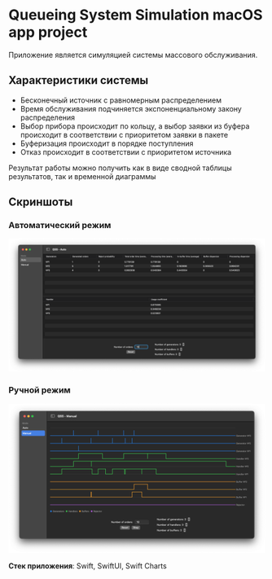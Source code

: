 # Queueing System Simulation macOS app project
Приложение является симуляцией системы массового обслуживания.

## Характеристики системы
* Бесконечный источник с равномерным распределением
* Время обслуживания подчиняется экспоненциальному закону распределения
* Выбор прибора происходит по кольцу, а выбор заявки из буфера происходит в соответствии с приоритетом заявки в пакете
* Буферизация происходит в порядке поступления
* Отказ происходит в соответствии с приоритетом источника

Результат работы можно получить как в виде сводной таблицы результатов, так и временной диаграммы

## Скриншоты

### Автоматический режим
<img src="resources/qss_auto.png" width="700"/>

### Ручной режим
<img src="resources/qss_manual.png" width="700"/>

**Стек приложения**: Swift, SwiftUI, Swift Charts
